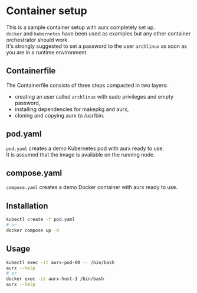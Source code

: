 # Container setup
This is a sample container setup with aurx completely set up.  
`docker` and `kubernetes` have been used as examples but any other container orchestrator should work.  
It's strongly suggested to set a password to the user `archlinux` as soon as you are in a runtime environment.  

## Containerfile
The Containerfile consists of three steps compacted in two layers:
- creating an user called `archlinux` with sudo privileges and empty password, 
- installing dependencies for makepkg and aurx,
- cloning and copying aurx to /usr/bin.  

## pod.yaml
`pod.yaml` creates a demo Kubernetes pod with aurx ready to use.  
It is assumed that the image is available on the running node.  

## compose.yaml
`compose.yaml` creates a demo Docker container with aurx ready to use.  

## Installation
```bash
kubectl create -f pod.yaml
# or
docker compose up -d
```

## Usage
```bash
kubectl exec -it aurx-pod-00 -- /bin/bash
aurx --help
# or 
docker exec -it aurx-host-1 /bin/bash
aurx --help
```

